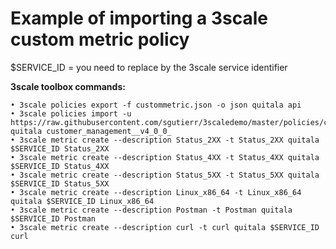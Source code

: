 
# Example of importing a 3scale custom metric policy

$SERVICE_ID = you need to replace by the 3scale service identifier

**3scale toolbox commands:**

    • 3scale policies export -f custommetric.json -o json quitala api
    • 3scale policies import -u https://raw.githubusercontent.com/sgutierr/3scaledemo/master/policies/custommetric.json quitala customer_management__v4_0_0_
    • 3scale metric create --description Status_2XX -t Status_2XX quitala $SERVICE_ID Status_2XX
    • 3scale metric create --description Status_4XX -t Status_4XX quitala $SERVICE_ID Status_4XX
    • 3scale metric create --description Status_5XX -t Status_5XX quitala $SERVICE_ID Status_5XX
    • 3scale metric create --description Linux_x86_64 -t Linux_x86_64 quitala $SERVICE_ID Linux_x86_64
    • 3scale metric create --description Postman -t Postman quitala $SERVICE_ID Postman
    • 3scale metric create --description curl -t curl quitala $SERVICE_ID curl   
    









